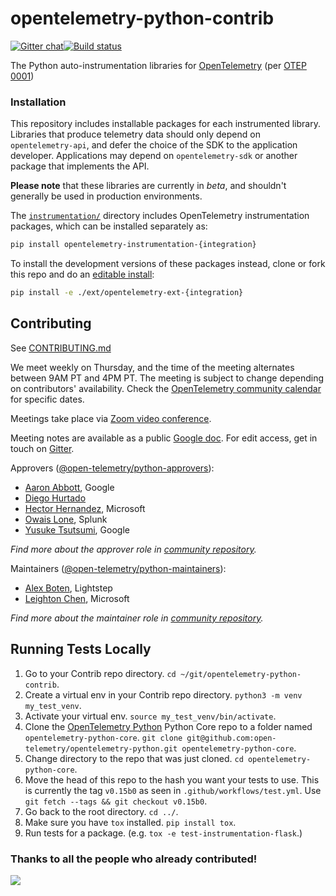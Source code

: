 # opentelemetry-python-contrib
[![Gitter chat](https://img.shields.io/gitter/room/opentelemetry/opentelemetry-python)](https://gitter.im/open-telemetry/opentelemetry-python)[![Build status](https://travis-ci.org/open-telemetry/opentelemetry-python-contrib.svg?branch=master)](https://travis-ci.org/open-telemetry/opentelemetry-python-contrib)

The Python auto-instrumentation libraries for [OpenTelemetry](https://opentelemetry.io/) (per [OTEP 0001](https://github.com/open-telemetry/oteps/blob/master/text/0001-telemetry-without-manual-instrumentation.md))

### Installation

This repository includes installable packages for each instrumented library. Libraries that produce telemetry data should only depend on `opentelemetry-api`,
and defer the choice of the SDK to the application developer. Applications may
depend on `opentelemetry-sdk` or another package that implements the API.

**Please note** that these libraries are currently in _beta_, and shouldn't
generally be used in production environments.

The
[`instrumentation/`](https://github.com/open-telemetry/opentelemetry-python-contrib/tree/master/instrumentation)
directory includes OpenTelemetry instrumentation packages, which can be installed
separately as:

```sh
pip install opentelemetry-instrumentation-{integration}
```

To install the development versions of these packages instead, clone or fork
this repo and do an [editable
install](https://pip.pypa.io/en/stable/reference/pip_install/#editable-installs):

```sh
pip install -e ./ext/opentelemetry-ext-{integration}
```

## Contributing

See [CONTRIBUTING.md](CONTRIBUTING.md)

We meet weekly on Thursday, and the time of the meeting alternates between 9AM PT and 4PM PT. The meeting is subject to change depending on contributors' availability. Check the [OpenTelemetry community calendar](https://calendar.google.com/calendar/embed?src=google.com_b79e3e90j7bbsa2n2p5an5lf60%40group.calendar.google.com) for specific dates.

Meetings take place via [Zoom video conference](https://zoom.us/j/6729396170).

Meeting notes are available as a public [Google doc](https://docs.google.com/document/d/1CIMGoIOZ-c3-igzbd6_Pnxx1SjAkjwqoYSUWxPY8XIs/edit). For edit access, get in touch on [Gitter](https://gitter.im/open-telemetry/opentelemetry-python).

Approvers ([@open-telemetry/python-approvers](https://github.com/orgs/open-telemetry/teams/python-approvers)):

- [Aaron Abbott](https://github.com/aabmass), Google
- [Diego Hurtado](https://github.com/ocelotl)
- [Hector Hernandez](https://github.com/hectorhdzg), Microsoft
- [Owais Lone](https://github.com/owais), Splunk
- [Yusuke Tsutsumi](https://github.com/toumorokoshi), Google

*Find more about the approver role in [community repository](https://github.com/open-telemetry/community/blob/master/community-membership.md#approver).*

Maintainers ([@open-telemetry/python-maintainers](https://github.com/orgs/open-telemetry/teams/python-maintainers)):

- [Alex Boten](https://github.com/codeboten), Lightstep
- [Leighton Chen](https://github.com/lzchen), Microsoft

*Find more about the maintainer role in [community repository](https://github.com/open-telemetry/community/blob/master/community-membership.md#maintainer).*

## Running Tests Locally

1. Go to your Contrib repo directory. `cd ~/git/opentelemetry-python-contrib`.
2. Create a virtual env in your Contrib repo directory. `python3 -m venv my_test_venv`.
3. Activate your virtual env. `source my_test_venv/bin/activate`.
4. Clone the [OpenTelemetry Python](https://github.com/open-telemetry/opentelemetry-python) Python Core repo to a folder named `opentelemetry-python-core`. `git clone git@github.com:open-telemetry/opentelemetry-python.git opentelemetry-python-core`.
5. Change directory to the repo that was just cloned. `cd opentelemetry-python-core`.
6. Move the head of this repo to the hash you want your tests to use. This is currently the tag `v0.15b0` as seen in `.github/workflows/test.yml`. Use `git fetch --tags && git checkout v0.15b0`.
7. Go back to the root directory. `cd ../`.
8. Make sure you have `tox` installed. `pip install tox`.
9. Run tests for a package. (e.g. `tox -e test-instrumentation-flask`.)

### Thanks to all the people who already contributed!

<a href="https://github.com/open-telemetry/opentelemetry-python-contrib/graphs/contributors">
  <img src="https://contributors-img.web.app/image?repo=open-telemetry/opentelemetry-python-contrib" />
</a>

